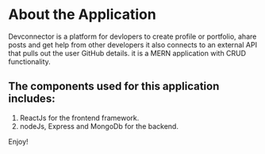 # About the Application

Devconnector is a platform for devlopers to create profile or portfolio, ahare posts and get help from other developers it also connects to an external API that pulls out the user GitHub details. it is a MERN application with CRUD functionality.

## The components used for this application includes:

1. ReactJs for the frontend framework.
2. nodeJs, Express and MongoDb for the backend.

Enjoy!
